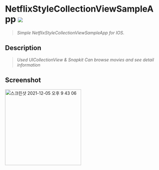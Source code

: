 # NetflixStyleCollectionViewSampleApp <img src="https://img.shields.io/badge/SWIFT-5.5-lightgrey?style=flat-square&logo=Swift&logoColor=white"/></a>
>*Simple NetflixStyleCollectionViewSampleApp for IOS*.
<!--구분-->
Description
---
>*Used UICollectionView & Snapkit*
>*Can browse movies and see detail information*
<!--구분-->
Screenshot 
---
<img width="250" alt="스크린샷 2021-12-05 오후 9 43 06" src="https://user-images.githubusercontent.com/42035944/144747040-5385dd19-0b83-442a-847d-da02fc950881.png">
